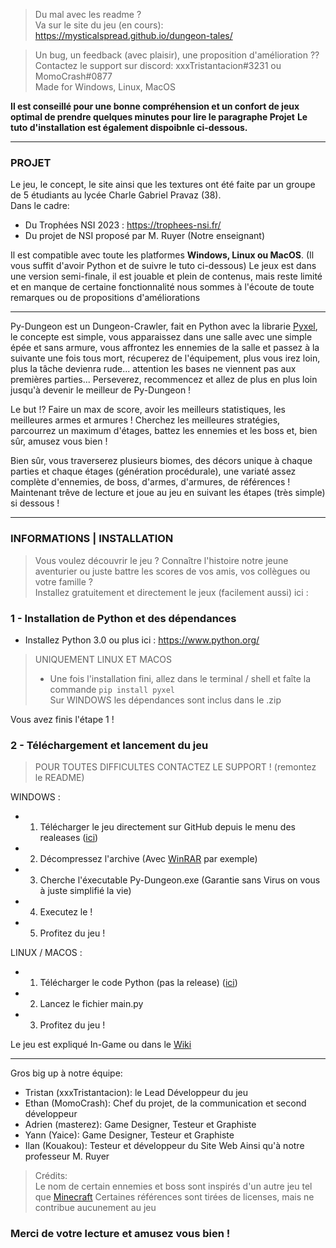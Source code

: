 > Du mal avec les readme ?  
Va sur le site du jeu (en cours): https://mysticalspread.github.io/dungeon-tales/

> Un bug, un feedback (avec plaisir), une proposition d'amélioration ??  
Contactez le support sur discord: xxxTristantacion#3231 ou MomoCrash#0877  
Made for Windows, Linux, MacOS  

__Il est conseillé pour une bonne compréhension et un confort de jeux optimal de prendre quelques minutes pour lire le paragraphe Projet__
__Le tuto d'installation est également dispoibnle ci-dessous.__

----------------

### PROJET

Le jeu, le concept, le site ainsi que les textures ont été faite par un groupe de 5 étudiants au lycée Charle Gabriel Pravaz (38).  
Dans le cadre: 
 - Du Trophées NSI 2023 : https://trophees-nsi.fr/
 - Du projet de NSI proposé par M. Ruyer (Notre enseignant)
 
Il est compatible avec toute les platformes **Windows, Linux ou MacOS**. (Il vous suffit d'avoir Python et de suivre le tuto ci-dessous)
Le jeux est dans une version semi-finale, il est jouable et plein de contenus, mais reste limité et en manque de certaine fonctionnalité nous sommes à l'écoute de toute remarques ou de propositions d'améliorations

----

Py-Dungeon est un Dungeon-Crawler, fait en Python avec la librarie [Pyxel](https://github.com/kitao/pyxel), le concepte est simple, vous apparaissez dans une salle avec une simple épée et sans armure, vous affrontez les ennemies de la salle et passez à la suivante une fois tous mort, récuperez de l'équipement, plus vous irez loin, plus la tâche devienra rude... attention les bases ne viennent pas aux premières parties... Perseverez, recommencez et allez de plus en plus loin jusqu'à devenir le meilleur de Py-Dungeon !  

Le but !? Faire un max de score, avoir les meilleurs statistiques, les meilleures armes et armures ! Cherchez les meilleures stratégies, parcourrez un maximum d'étages, battez les ennemies et les boss et, bien sûr, amusez vous bien !

Bien sûr, vous traverserez plusieurs biomes, des décors unique à chaque parties et chaque étages (génération procédurale), une variaté assez complète d'ennemies, de boss, d'armes, d'armures, de références !
Maintenant trêve de lecture et joue au jeu en suivant les étapes (très simple) si dessous !

----------------

### INFORMATIONS | INSTALLATION

> Vous voulez découvrir le jeu ? Connaître l'histoire notre jeune aventurier ou juste battre les scores de vos amis, vos collègues ou votre famille ?  
Installez gratuitement et directement le jeux (facilement aussi) ici :
### 1 - Installation de Python et des dépendances 

- Installez Python 3.0 ou plus ici : https://www.python.org/

> UNIQUEMENT LINUX ET MACOS
> - Une fois l'installation fini, allez dans le terminal / shell et faîte la commande `pip install pyxel`  
> Sur WINDOWS les dépendances sont inclus dans le .zip

Vous avez finis l'étape 1 !

### 2 - Téléchargement et lancement du jeu
> POUR TOUTES DIFFICULTES CONTACTEZ LE SUPPORT ! (remontez le README) 

WINDOWS :  
  - 1. Télécharger le jeu directement sur GitHub depuis le menu des realeases ([ici](https://github.com/MomoCrash/py-dungeon/releases/))
  - 2. Décompressez l'archive (Avec [WinRAR](https://www.win-rar.com/start.html?&L=10) par exemple)
  - 3. Cherche l'éxecutable Py-Dungeon.exe (Garantie sans Virus on vous à juste simplifié la vie)
  - 4. Executez le !
  - 5. Profitez du jeu !

LINUX / MACOS :  
  - 1. Télécharger le code Python (pas la release) ([ici](https://github.com/MomoCrash/py-dungeon/archive/refs/heads/main.zip))
  - 2. Lancez le fichier main.py
  - 3. Profitez du jeu !
  
Le jeu est expliqué In-Game ou dans le [Wiki](https://github.com/MomoCrash/py-dungeon/wiki) 

----------------

Gros big up à notre équipe:
 - Tristan (xxxTristantacion): le Lead Développeur du jeu
 - Ethan (MomoCrash): Chef du projet, de la communication et second développeur
 - Adrien (masterez): Game Designer, Testeur et Graphiste 
 - Yann (Yaice): Game Designer, Testeur et Graphiste 
 - Ilan (Kouakou): Testeur et développeur du Site Web
 Ainsi qu'à notre professeur M. Ruyer

> Crédits:  
> Le nom de certain ennemies et boss sont inspirés d'un autre jeu tel que [Minecraft](https://www.minecraft.net/fr-fr)
> Certaines références sont tirées de licenses, mais ne contribue aucunement au jeu

### Merci de votre lecture et amusez vous bien !
